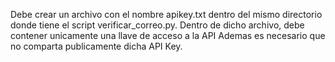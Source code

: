 Debe crear un archivo con el nombre apikey.txt dentro del mismo directorio donde tiene el script verificar_correo.py.
Dentro de dicho archivo, debe contener unicamente una llave de acceso a la API
Ademas es necesario que no comparta publicamente dicha API Key.
